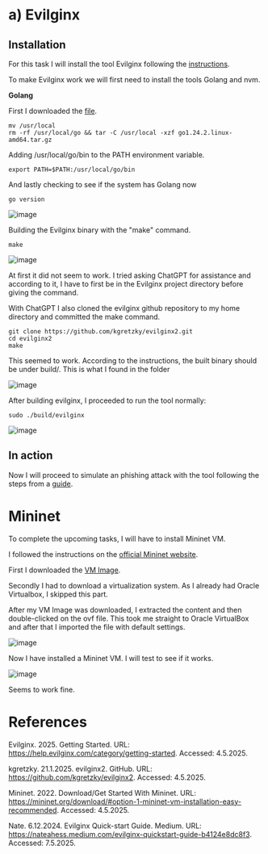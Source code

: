 # a) Evilginx
## Installation

For this task I will install the tool Evilginx following the [instructions](https://help.evilginx.com/pro/installation/local).

To make Evilginx work we will first need to install the tools Golang and nvm.

**Golang**

First I downloaded the [file](https://go.dev/dl/).

    mv /usr/local
    rm -rf /usr/local/go && tar -C /usr/local -xzf go1.24.2.linux-amd64.tar.gz

Adding /usr/local/go/bin to the PATH environment variable.

    export PATH=$PATH:/usr/local/go/bin

And lastly checking to see if the system has Golang now

    go version

![image](https://github.com/user-attachments/assets/976d7ee4-557d-4192-8186-36bf70eb05ee)

Building the Evilginx binary with the "make" command.

    make

![image](https://github.com/user-attachments/assets/13b190da-8f93-4f93-ac8c-97a59da54368)

At first it did not seem to work. I tried asking ChatGPT for assistance and according to it, I have to first be in the Evilginx project directory before giving the command.

With ChatGPT I also cloned the evilginx github repository to my home directory and committed the make command.

    git clone https://github.com/kgretzky/evilginx2.git
    cd evilginx2
    make

This seemed to work. According to the instructions, the built binary should be under build/.
This is what I found in the folder

![image](https://github.com/user-attachments/assets/ae381da8-393e-4048-8f5b-a168c490d8f5)

After building evilginx, I proceeded to run the tool normally:

    sudo ./build/evilginx

![image](https://github.com/user-attachments/assets/7b55d774-af6a-4b8d-9312-42311749f325)


## In action

Now I will proceed to simulate an phishing attack with the tool following the steps from a [guide](https://nateahess.medium.com/evilginx-quickstart-guide-b4124e8dc8f3).


# Mininet
To complete the upcoming tasks, I will have to install Mininet VM.

I followed the instructions on the [official Mininet website](https://mininet.org/download/#option-1-mininet-vm-installation-easy-recommended).

First I downloaded the [VM Image](https://github.com/mininet/mininet/releases/download/2.3.0/mininet-2.3.0-210211-ubuntu-20.04.1-legacy-server-amd64-ovf.zip).

Secondly I had to download a virtualization system. As I already had Oracle Virtualbox, I skipped this part.

After my VM Image was downloaded, I extracted the content and then double-clicked on the ovf file. This took me straight to Oracle VirtualBox and after that I imported the file with default settings.

![image](https://github.com/user-attachments/assets/716e28fb-aac3-4e55-87ea-c64a9d37b6a5)

Now I have installed a Mininet VM. I will test to see if it works.

![image](https://github.com/user-attachments/assets/d39ff571-981b-4730-a278-584718591009)

Seems to work fine.


# References

Evilginx. 2025. Getting Started. URL: https://help.evilginx.com/category/getting-started. Accessed: 4.5.2025.

kgretzky. 21.1.2025. evilginx2. GitHub. URL: https://github.com/kgretzky/evilginx2. Accessed: 4.5.2025.

Mininet. 2022. Download/Get Started With Mininet. URL: https://mininet.org/download/#option-1-mininet-vm-installation-easy-recommended. Accessed: 4.5.2025.

Nate. 6.12.2024. Evilginx Quick-start Guide. Medium. URL: https://nateahess.medium.com/evilginx-quickstart-guide-b4124e8dc8f3. Accessed: 7.5.2025.

